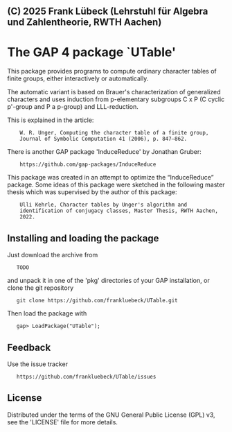 ##  (C) 2025 Frank Lübeck (Lehrstuhl für Algebra und Zahlentheorie, RWTH Aachen)

# The GAP 4 package `UTable'

This package provides programs to compute ordinary character tables of
finite groups, either interactively or automatically.

The automatic variant is based on Brauer's characterization of 
generalized characters and uses induction from p-elementary subgroups
C x P (C cyclic p'-group and P a p-group) and LLL-reduction.

This is explained in the article:

        W. R. Unger, Computing the character table of a finite group,
        Journal of Symbolic Computation 41 (2006), p. 847–862.

There is another GAP package 'InduceReduce' by Jonathan Gruber:

        https://github.com/gap-packages/InduceReduce

This package was created in an attempt to optimize the “InduceReduce” package.
Some ideas of this package were sketched in the following master thesis
which was supervised by the author of this package:

        Ulli Kehrle, Character tables by Unger's algorithm and 
        identification of conjugacy classes, Master Thesis, RWTH Aachen,
        2022.

## Installing and loading the package

Just download the archive from
   
       TODO

and unpack it in one of the 'pkg' directories of your GAP installation,
or clone the git repository

       git clone https://github.com/frankluebeck/UTable.git

Then load the package with

       gap> LoadPackage("UTable");


## Feedback

Use the issue tracker

       https://github.com/frankluebeck/UTable/issues


## License

Distributed under the terms of the GNU General Public License (GPL) v3,
see the 'LICENSE' file for more details.

